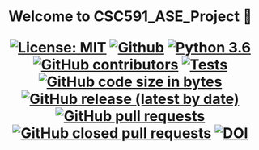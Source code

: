 # 
<h1 align="center">
Welcome to CSC591_ASE_Project 👋

[![License: MIT](https://img.shields.io/badge/License-MIT-green.svg)](https://opensource.org/licenses/MIT)
[![Github](https://img.shields.io/badge/language-python-red.svg)](https://docs.python.org/3/)
[![Python 3.6](https://img.shields.io/badge/python-3.10-blue.svg)](https://www.python.org/downloads/release/python-310/)
[![GitHub contributors](https://img.shields.io/github/contributors/vishakayadav/CSC591_ASE_Project)](https://github.com/vishakayadav/CSC591_ASE_Project/graphs/contributors/)
[![Tests](https://github.com/vishakayadav/CSC591_ASE_Project/actions/workflows/test.yml/badge.svg)](https://github.com/vishakayadav/CSC591_ASE_Project/actions/workflows/test.yml)
[![GitHub code size in bytes](https://img.shields.io/github/languages/code-size/vishakayadav/CSC591_ASE_Project)]()
[![GitHub release (latest by date)](https://img.shields.io/github/v/release/vishakayadav/CSC591_ASE_Project)](https://github.com/vishakayadav/CSC591_ASE_Project/releases/tag)
[![GitHub pull requests](https://img.shields.io/github/issues-pr-raw/vishakayadav/CSC591_ASE_Project)](https://github.com/vishakayadav/CSC591_ASE_Project/pulls)
[![GitHub closed pull requests](https://img.shields.io/github/issues-pr-closed-raw/vishakayadav/CSC591_ASE_Project)](https://github.com/vishakayadav/CSC591_ASE_Project/pulls)
[![DOI](https://zenodo.org/badge/629292805.svg)](https://zenodo.org/badge/latestdoi/629292805)
